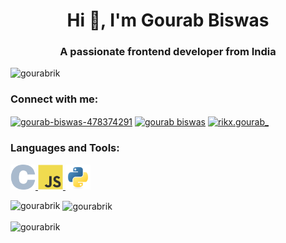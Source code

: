 <h1 align="center">Hi 👋, I'm Gourab Biswas</h1>
<h3 align="center">A passionate frontend developer from India</h3>

<p align="left"> <img src="https://komarev.com/ghpvc/?username=gourabrik&label=Profile%20views&color=0e75b6&style=flat" alt="gourabrik" /> </p>

<h3 align="left">Connect with me:</h3>
<p align="left">
<a href="https://linkedin.com/in/gourab-biswas-478374291" target="blank"><img align="center" src="https://raw.githubusercontent.com/rahuldkjain/github-profile-readme-generator/master/src/images/icons/Social/linked-in-alt.svg" alt="gourab-biswas-478374291" height="30" width="40" /></a>
<a href="https://fb.com/gourab biswas" target="blank"><img align="center" src="https://raw.githubusercontent.com/rahuldkjain/github-profile-readme-generator/master/src/images/icons/Social/facebook.svg" alt="gourab biswas" height="30" width="40" /></a>
<a href="https://instagram.com/rikx.gourab_" target="blank"><img align="center" src="https://raw.githubusercontent.com/rahuldkjain/github-profile-readme-generator/master/src/images/icons/Social/instagram.svg" alt="rikx.gourab_" height="30" width="40" /></a>
</p>

<h3 align="left">Languages and Tools:</h3>
<p align="left"> <a href="https://www.cprogramming.com/" target="_blank" rel="noreferrer"> <img src="https://raw.githubusercontent.com/devicons/devicon/master/icons/c/c-original.svg" alt="c" width="40" height="40"/> </a> <a href="https://developer.mozilla.org/en-US/docs/Web/JavaScript" target="_blank" rel="noreferrer"> <img src="https://raw.githubusercontent.com/devicons/devicon/master/icons/javascript/javascript-original.svg" alt="javascript" width="40" height="40"/> </a> <a href="https://www.python.org" target="_blank" rel="noreferrer"> <img src="https://raw.githubusercontent.com/devicons/devicon/master/icons/python/python-original.svg" alt="python" width="40" height="40"/> </a> </p>

<p><img align="left" src="https://github-readme-stats.vercel.app/api/top-langs?username=gourabrik&show_icons=true&locale=en&layout=compact" alt="gourabrik" /></p>

<p>&nbsp;<img align="center" src="https://github-readme-stats.vercel.app/api?username=gourabrik&show_icons=true&locale=en" alt="gourabrik" /></p>

<p><img align="center" src="https://github-readme-streak-stats.herokuapp.com/?user=gourabrik&" alt="gourabrik" /></p>
